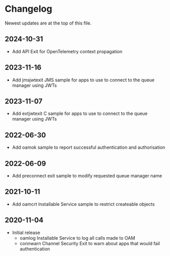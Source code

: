 # Changelog
Newest updates are at the top of this file.

## 2024-10-31
* Add API Exit for OpenTelemetry context propagation

## 2023-11-16
* Add jmsjwtexit JMS sample for apps to use to connect to the queue manager using JWTs

## 2023-11-07
* Add extjwtexit C sample for apps to use to connect to the queue manager using JWTs

## 2022-06-30
* Add oamok sample to report successful authentication and authorisation

## 2022-06-09
* Add preconnect exit sample to modify requested queue manager name

## 2021-10-11
* Add oamcrt Installable Service sample to restrict createable objects

## 2020-11-04 
* Initial release
  * oamlog    Installable Service to log all calls made to OAM
  * connwarn  Channel Security Exit to warn about apps that would fail authentication 
